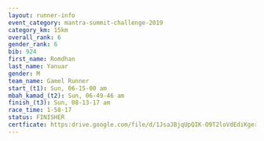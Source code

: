 ```yaml
---
layout: runner-info 
event_category: mantra-summit-challenge-2019 
category_km: 15km 
overall_rank: 6
gender_rank: 6
bib: 924
first_name: Romdhan
last_name: Yanuar
gender: M
team_name: Gamel Runner
start_(t1): Sun, 06-15-00 am
mbah_kamad_(t2): Sun, 06-49-46 am
finish_(t3): Sun, 08-13-17 am
race_time: 1-58-17
status: FINISHER
certficate: https:drive.google.com/file/d/1JsaJBjqUpQIK-O9T2loVdEdiKgerKvhJ/view?usp=sharing
---
```

